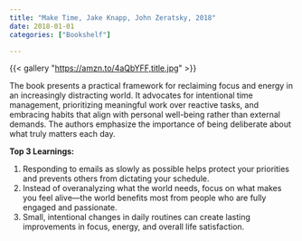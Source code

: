 ```yaml
---
title: "Make Time, Jake Knapp, John Zeratsky, 2018"
date: 2018-01-01
categories: ["Bookshelf"]

---
```


{{< gallery "https://amzn.to/4aQbYFF,title.jpg" >}}

The book presents a practical framework for reclaiming focus and energy in an increasingly distracting world. It advocates for intentional time management, prioritizing meaningful work over reactive tasks, and embracing habits that align with personal well-being rather than external demands. The authors emphasize the importance of being deliberate about what truly matters each day.

**Top 3 Learnings:**

1. Responding to emails as slowly as possible helps protect your priorities and prevents others from dictating your schedule.
2. Instead of overanalyzing what the world needs, focus on what makes you feel alive—the world benefits most from people who are fully engaged and passionate.
3. Small, intentional changes in daily routines can create lasting improvements in focus, energy, and overall life satisfaction.
